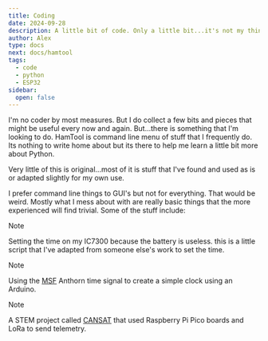```yaml
---
title: Coding
date: 2024-09-28
description: A little bit of code. Only a little bit...it's not my thing but if needs must and all that
author: Alex
type: docs
next: docs/hamtool
tags:
  - code
  - python
  - ESP32
sidebar:
  open: false
---
```


I'm no coder by most measures. But I do collect a few bits and pieces that might be useful every now and again. But...there is something that I'm looking to do. HamTool is command line menu of stuff that I frequently do. Its nothing to write home about but its there to help me learn a little bit more about Python.

Very little of this is original...most of it is stuff that I've found and used as is or adapted slightly for my own use.

I prefer command line things to GUI's but not for everything. That would be weird. Mostly what I mess about with are really basic things that the more experienced will find trivial. Some of the stuff include:

> [!NOTE]
> Setting the time on my IC7300 because the battery is useless. this is a little script that I've adapted from someone else's work to set the time.

> [!NOTE]
> Using the [MSF](https://en.wikipedia.org/wiki/Time_from_NPL_(MSF)) Anthorn time signal to create a simple clock using an Arduino. 

> [!NOTE]
> A STEM project called [CANSAT](https://www.esa.int/Education/CanSat/What_is_a_CanSat) that used Raspberry Pi Pico boards and LoRa to send telemetry.
